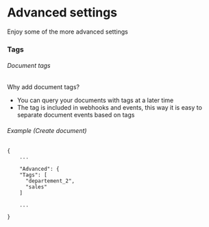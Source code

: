 # Advanced settings

Enjoy some of the more advanced settings

### Tags

###### Document tags

Why add document tags?

* You can query your documents with tags at a later time
* The tag is included in webhooks and events, this way it is easy to separate document events based on tags

###### Example \(Create document\)

```
{
    ...

    "Advanced": {
    "Tags": [
      "departement_2",
      "sales"
    ]

    ...

}
```



